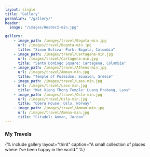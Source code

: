 ```yaml
---
layout: single
title: "Gallery"
permalink: "/gallery/"
header:
  image: "/images/Header2-min.jpg"

gallery:
    - image_path: /images/travel/Bogota-min.jpg
      url: /images/travel/Bogota-min.jpg
      title: "Simon Bolivar Park: Bogota, Colombia"
    - image_path: /images/travel/Cartagena-min.jpg
      url: /images/travel/Cartagena-min.jpg
      title: "Santo Domingo Square: Cartagena, Colombia"
    - image_path: /images/travel/Athens-min.jpg
      url: /images/travel/Amman-min.jpg
      title: "Temple of Poseidon: Sounion, Greece"
    - image_path: /images/travel/Laos-min.jpg
      url: /images/travel/Laos-min.jpg
      title: "Wat Xieng Thong Temple: Luang Prabang, Laos"
    - image_path: /images/travel/Oslo-min.jpg
      url: /images/travel/Oslo-min.jpg
      title: "Opera House: Oslo, Norway"
    - image_path: /images/travel/Amman-min.jpg
      url: /images/travel/Amman-min.jpg
      title: "Citadel: Amman, Jordan"
---
```


### My Travels

{% include gallery layout="third" caption="A small collection of places where I've been happy in the world." %}
